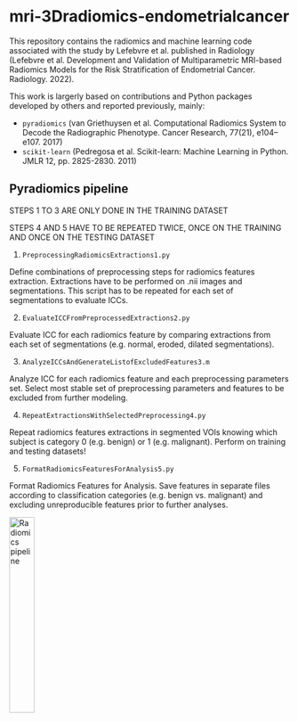 # mri-3Dradiomics-endometrialcancer

This repository contains the radiomics and machine learning code associated with the study by Lefebvre et al. published in Radiology (Lefebvre et al. Development and Validation of Multiparametric MRI-based Radiomics Models for the Risk Stratification of Endometrial Cancer. Radiology. 2022).  

This work is largerly based on contributions and Python packages developed by others and reported previously, mainly:
* `pyradiomics` (van Griethuysen et al. Computational Radiomics System to Decode the Radiographic Phenotype. Cancer Research, 77(21), e104–e107. 2017)
* `scikit-learn` (Pedregosa et al. Scikit-learn: Machine Learning in Python. JMLR 12, pp. 2825-2830. 2011)

## Pyradiomics pipeline

STEPS 1 TO 3 ARE ONLY DONE IN THE TRAINING DATASET

STEPS 4 AND 5 HAVE TO BE REPEATED TWICE, ONCE ON THE TRAINING AND ONCE ON THE TESTING DATASET


1. `PreprocessingRadiomicsExtractions1.py`

Define combinations of preprocessing steps for radiomics features extraction. Extractions have to be performed on .nii images and segmentations. This script has to be repeated for each set of segmentations to evaluate ICCs.


2. `EvaluateICCFromPreprocessedExtractions2.py`


Evaluate ICC for each radiomics feature by comparing extractions from each set of segmentations (e.g. normal, eroded, dilated segmentations).


3. `AnalyzeICCsAndGenerateListofExcludedFeatures3.m`

Analyze ICC for each radiomics feature and each preprocessing parameters set. Select most stable set of preprocessing parameters and features to be excluded from further modeling.


4. `RepeatExtractionsWithSelectedPreprocessing4.py`


Repeat radiomics features extractions in segmented VOIs knowing which subject is category 0 (e.g. benign) or 1 (e.g. malignant). Perform on training and testing datasets!


5. `FormatRadiomicsFeaturesForAnalysis5.py`

Format Radiomics Features for Analysis.
Save features in separate files according to classification categories (e.g. benign vs. malignant) and excluding unreproducible features prior to further analyses.

<img src="images/Picture1.png" alt="Radiomics pipeline" width="30%" />



